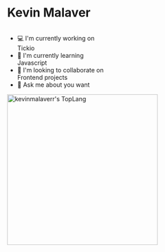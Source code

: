 <h1>Kevin Malaver</h1>
<div style="-webkit-column-count: 2; -moz-column-count: 2; column-count: 2;">
    <div style="display: inline-block;">
<ul>
<li>💻 I'm currently working on Tickio</li>
<li>📖 I'm currently learning Javascript </li>
<li>👥 I'm looking to collaborate on Frontend projects</li>
<li>💬 Ask me about you want</li>
</ul>
    </div>
    <br/>
    <div style="display: inline-block;">
        <img width="350" img align="center" alt="kevinmalaverr's TopLang" src="https://github-readme-stats.vercel.app/api/top-langs/?username=kevinmalaverr&theme=vue&layout=compact&hide_border=true&count_private=true" class="responsive"/>
    </div>
</div>
<br/>
